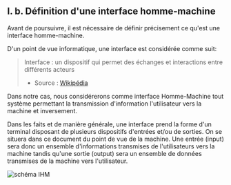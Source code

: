 ## I. b. Définition d'une interface homme-machine

Avant de poursuivre, il est nécessaire de définir précisement ce qu'est une interface homme-machine. 

D'un point de vue informatique, une interface est considérée comme suit: 

> Interface : un dispositif qui permet des échanges et interactions entre différents acteurs
> - Source : [Wikipédia](https://fr.wikipedia.org/wiki/Interface)

Dans notre cas, nous considérerons comme interface Homme-Machine tout système permettant la transmission d'information l'utilisateur vers la machine et inversement. 

Dans les faits et de manière générale, une interface prend la forme d'un terminal disposant de plusieurs dispositifs d'entrées et/ou de sorties. On se situera dans ce document du point de vue de la machine. Une entrée (input) sera donc un ensemble d'informations transmises de l'utilisateurs vers la machine tandis qu'une sortie (output) sera un ensemble de données transmises de la machine vers l'utilisateur. 

![schéma IHM](https://ihmmedia.files.wordpress.com/2007/10/ihm-integree.jpg?w=510)

